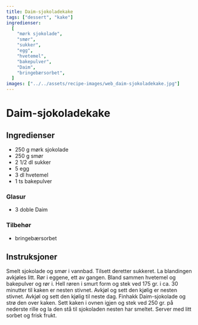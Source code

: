 ```yaml
---
title: Daim-sjokoladekake
tags: ["dessert", "kake"]
ingredienser:
  [
    "mørk sjokolade",
    "smør",
    "sukker",
    "egg",
    "hvetemel",
    "bakepulver",
    "Daim",
    "bringebærsorbet",
  ]
images: ["../../assets/recipe-images/web_daim-sjokoladekake.jpg"]
---
```


# Daim-sjokoladekake

## Ingredienser

- 250 g mørk sjokolade
- 250 g smør
- 2 1/2 dl sukker
- 5 egg
- 3 dl hvetemel
- 1 ts bakepulver

### Glasur

- 3 doble Daim

### Tilbehør

- bringebærsorbet

## Instruksjoner

Smelt sjokolade og smør i vannbad. Tilsett deretter sukkeret. La blandingen avkjøles litt. Rør i eggene, ett av gangen. Bland sammen hvetemel og bakepulver og rør i. Hell røren i smurt form og stek ved 175 gr. i ca. 30 minutter til kaken er nesten stivnet. Avkjøl og sett den kjølig er nesten stivnet. Avkjøl og sett den kjølig til neste dag. Finhakk Daim-sjokolade og strø den over kaken. Sett kaken i ovnen igjen og stek ved 250 gr. på nederste rille og la den stå til sjokoladen nesten har smeltet. Server med litt sorbet og frisk frukt.

